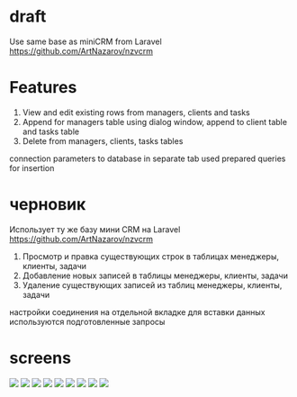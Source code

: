 # draft

Use same base as miniCRM from Laravel 
https://github.com/ArtNazarov/nzvcrm

Features
========

1. View and edit existing rows from managers, clients and tasks
2. Append for managers table using dialog window, append to client table and tasks table
3. Delete from managers, clients, tasks tables

connection parameters to database in separate tab
used prepared queries for insertion

# черновик

Использует ту же базу мини CRM на Laravel
https://github.com/ArtNazarov/nzvcrm

1. Просмотр и правка существующих строк в таблицах
менеджеры, клиенты, задачи
2. Добавление новых записей в таблицы менеджеры, клиенты, задачи
3. Удаление существующих записей из таблиц менеджеры, клиенты, задачи

настройки соединения на отдельной вкладке
для вставки данных используются подготовленные запросы

# screens

![](https://www.dropbox.com/s/zr2nevtmkebfpnd/nzcrm_client_qt.png?raw=1)
![](https://www.dropbox.com/s/hyp6u8xohf4919q/nzcrm_qt2.png?raw=1)
![](https://www.dropbox.com/s/x44jobm42jfo8io/nzcrmqt_3.png?raw=1)
![](https://www.dropbox.com/s/svd287dg269ecx7/clien_dlg.png?raw=1)
![](https://www.dropbox.com/s/tunle4tn0nqd5vz/add_client1.png?raw=1)
![](https://www.dropbox.com/s/28gfoieigbkxukd/add_client2.png?raw=1)
![](https://www.dropbox.com/s/t2kqaxc21ft58c8/add_client3.png?raw=1)
![](https://www.dropbox.com/s/rn1iddsvto9gg9o/add_manager.png?raw=1)
![](https://www.dropbox.com/s/67zboe2vle8arg8/add_task_win.png?raw=1)